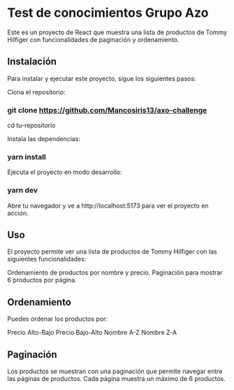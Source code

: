 # Test de conocimientos Grupo Azo

Este es un proyecto de React que muestra una lista de productos de Tommy Hilfiger con funcionalidades de paginación y ordenamiento.

## Instalación
Para instalar y ejecutar este proyecto, sigue los siguientes pasos:

Clona el repositorio:
### git clone https://github.com/Mancosiris13/axo-challenge
cd tu-repositorio

Instala las dependencias:

### yarn install
Ejecuta el proyecto en modo desarrollo:

### yarn dev
Abre tu navegador y ve a http://localhost:5173 para ver el proyecto en acción.


## Uso
El proyecto permite ver una lista de productos de Tommy Hilfiger con las siguientes funcionalidades:

Ordenamiento de productos por nombre y precio.
Paginación para mostrar 6 productos por página.

## Ordenamiento
Puedes ordenar los productos por:

Precio Alto-Bajo
Precio Bajo-Alto
Nombre A-Z
Nombre Z-A

## Paginación
Los productos se muestran con una paginación que permite navegar entre las páginas de productos. Cada página muestra un máximo de 6 productos.
